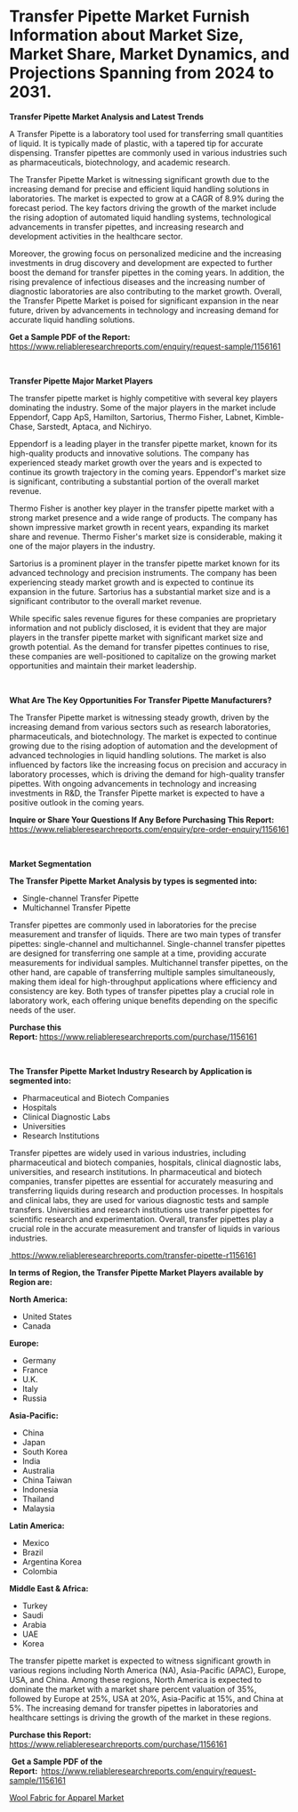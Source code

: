<p><h1>Transfer Pipette Market Furnish Information about Market Size, Market Share, Market Dynamics, and Projections Spanning from 2024 to 2031.</h1></p><p><strong>Transfer Pipette Market Analysis and Latest Trends</strong></p>
<p><p>A Transfer Pipette is a laboratory tool used for transferring small quantities of liquid. It is typically made of plastic, with a tapered tip for accurate dispensing. Transfer pipettes are commonly used in various industries such as pharmaceuticals, biotechnology, and academic research.</p><p>The Transfer Pipette Market is witnessing significant growth due to the increasing demand for precise and efficient liquid handling solutions in laboratories. The market is expected to grow at a CAGR of 8.9% during the forecast period. The key factors driving the growth of the market include the rising adoption of automated liquid handling systems, technological advancements in transfer pipettes, and increasing research and development activities in the healthcare sector.</p><p>Moreover, the growing focus on personalized medicine and the increasing investments in drug discovery and development are expected to further boost the demand for transfer pipettes in the coming years. In addition, the rising prevalence of infectious diseases and the increasing number of diagnostic laboratories are also contributing to the market growth. Overall, the Transfer Pipette Market is poised for significant expansion in the near future, driven by advancements in technology and increasing demand for accurate liquid handling solutions.</p></p>
<p><strong>Get a Sample PDF of the Report:&nbsp;</strong> <a href="https://www.reliableresearchreports.com/enquiry/request-sample/1156161">https://www.reliableresearchreports.com/enquiry/request-sample/1156161</a></p>
<p>&nbsp;</p>
<p><strong>Transfer Pipette Major Market Players</strong></p>
<p><p>The transfer pipette market is highly competitive with several key players dominating the industry. Some of the major players in the market include Eppendorf, Capp ApS, Hamilton, Sartorius, Thermo Fisher, Labnet, Kimble-Chase, Sarstedt, Aptaca, and Nichiryo.</p><p>Eppendorf is a leading player in the transfer pipette market, known for its high-quality products and innovative solutions. The company has experienced steady market growth over the years and is expected to continue its growth trajectory in the coming years. Eppendorf's market size is significant, contributing a substantial portion of the overall market revenue.</p><p>Thermo Fisher is another key player in the transfer pipette market with a strong market presence and a wide range of products. The company has shown impressive market growth in recent years, expanding its market share and revenue. Thermo Fisher's market size is considerable, making it one of the major players in the industry.</p><p>Sartorius is a prominent player in the transfer pipette market known for its advanced technology and precision instruments. The company has been experiencing steady market growth and is expected to continue its expansion in the future. Sartorius has a substantial market size and is a significant contributor to the overall market revenue.</p><p>While specific sales revenue figures for these companies are proprietary information and not publicly disclosed, it is evident that they are major players in the transfer pipette market with significant market size and growth potential. As the demand for transfer pipettes continues to rise, these companies are well-positioned to capitalize on the growing market opportunities and maintain their market leadership.</p></p>
<p>&nbsp;</p>
<p><strong>What Are The Key Opportunities For Transfer Pipette Manufacturers?</strong></p>
<p><p>The Transfer Pipette market is witnessing steady growth, driven by the increasing demand from various sectors such as research laboratories, pharmaceuticals, and biotechnology. The market is expected to continue growing due to the rising adoption of automation and the development of advanced technologies in liquid handling solutions. The market is also influenced by factors like the increasing focus on precision and accuracy in laboratory processes, which is driving the demand for high-quality transfer pipettes. With ongoing advancements in technology and increasing investments in R&D, the Transfer Pipette market is expected to have a positive outlook in the coming years.</p></p>
<p><strong>Inquire or Share Your Questions If Any Before Purchasing This Report:</strong> <a href="https://www.reliableresearchreports.com/enquiry/pre-order-enquiry/1156161">https://www.reliableresearchreports.com/enquiry/pre-order-enquiry/1156161</a></p>
<p>&nbsp;</p>
<p><strong>Market Segmentation</strong></p>
<p><strong>The Transfer Pipette Market Analysis by types is segmented into:</strong></p>
<p><ul><li>Single-channel Transfer Pipette</li><li>Multichannel Transfer Pipette</li></ul></p>
<p><p>Transfer pipettes are commonly used in laboratories for the precise measurement and transfer of liquids. There are two main types of transfer pipettes: single-channel and multichannel. Single-channel transfer pipettes are designed for transferring one sample at a time, providing accurate measurements for individual samples. Multichannel transfer pipettes, on the other hand, are capable of transferring multiple samples simultaneously, making them ideal for high-throughput applications where efficiency and consistency are key. Both types of transfer pipettes play a crucial role in laboratory work, each offering unique benefits depending on the specific needs of the user.</p></p>
<p><strong>Purchase this Report:&nbsp;</strong><a href="https://www.reliableresearchreports.com/purchase/1156161">https://www.reliableresearchreports.com/purchase/1156161</a></p>
<p>&nbsp;</p>
<p><strong>The Transfer Pipette Market Industry Research by Application is segmented into:</strong></p>
<p><ul><li>Pharmaceutical and Biotech Companies</li><li>Hospitals</li><li>Clinical Diagnostic Labs</li><li>Universities</li><li>Research Institutions</li></ul></p>
<p><p>Transfer pipettes are widely used in various industries, including pharmaceutical and biotech companies, hospitals, clinical diagnostic labs, universities, and research institutions. In pharmaceutical and biotech companies, transfer pipettes are essential for accurately measuring and transferring liquids during research and production processes. In hospitals and clinical labs, they are used for various diagnostic tests and sample transfers. Universities and research institutions use transfer pipettes for scientific research and experimentation. Overall, transfer pipettes play a crucial role in the accurate measurement and transfer of liquids in various industries.</p></p>
<p><a href="https://www.reliableresearchreports.com/transfer-pipette-r1156161">&nbsp;https://www.reliableresearchreports.com/transfer-pipette-r1156161</a></p>
<p><strong>In terms of Region, the Transfer Pipette Market Players available by Region are:</strong></p>
<p>
    <p> <strong> North America: </strong>
        <ul>
            <li>United States</li>
            <li>Canada</li>
        </ul>
        </p> 
    <p> <strong> Europe: </strong>
        <ul>
            <li>Germany</li>
            <li>France</li>
            <li>U.K.</li>
            <li>Italy</li>
            <li>Russia</li>
        </ul>
        </p> 
    <p> <strong> Asia-Pacific: </strong>
        <ul>
            <li>China</li>
            <li>Japan</li>
            <li>South Korea</li>
            <li>India</li>
            <li>Australia</li>
            <li>China Taiwan</li>
            <li>Indonesia</li>
            <li>Thailand</li>
            <li>Malaysia</li>
        </ul>
        </p> 
    <p> <strong> Latin America: </strong>
        <ul>
            <li>Mexico</li>
            <li>Brazil</li>
            <li>Argentina Korea</li>
            <li>Colombia</li>
        </ul>
        </p> 
    <p> <strong> Middle East & Africa: </strong>
        <ul>
            <li>Turkey</li>
            <li>Saudi</li>
            <li>Arabia</li>
            <li>UAE</li>
            <li>Korea</li>
        </ul>
    </p>
    </p>
<p><p>The transfer pipette market is expected to witness significant growth in various regions including North America (NA), Asia-Pacific (APAC), Europe, USA, and China. Among these regions, North America is expected to dominate the market with a market share percent valuation of 35%, followed by Europe at 25%, USA at 20%, Asia-Pacific at 15%, and China at 5%. The increasing demand for transfer pipettes in laboratories and healthcare settings is driving the growth of the market in these regions.</p></p>
<p><strong>Purchase this Report: </strong><a href="https://www.reliableresearchreports.com/purchase/1156161">https://www.reliableresearchreports.com/purchase/1156161</a></p>
<p>&nbsp;<strong>Get a Sample PDF of the Report:&nbsp;&nbsp;</strong><a href="https://www.reliableresearchreports.com/enquiry/request-sample/1156161">https://www.reliableresearchreports.com/enquiry/request-sample/1156161</a></p>
<p><strong></strong></p>
<p><p><a href="https://chivalrous-flock-a86.notion.site/Wool-Fabric-for-Apparel-Market-Analysis-and-Sze-Forecasted-for-period-from-2024-to-2031-4286dd2a9bef4eb598bc3fc2ce7b2de2">Wool Fabric for Apparel Market</a></p></p>